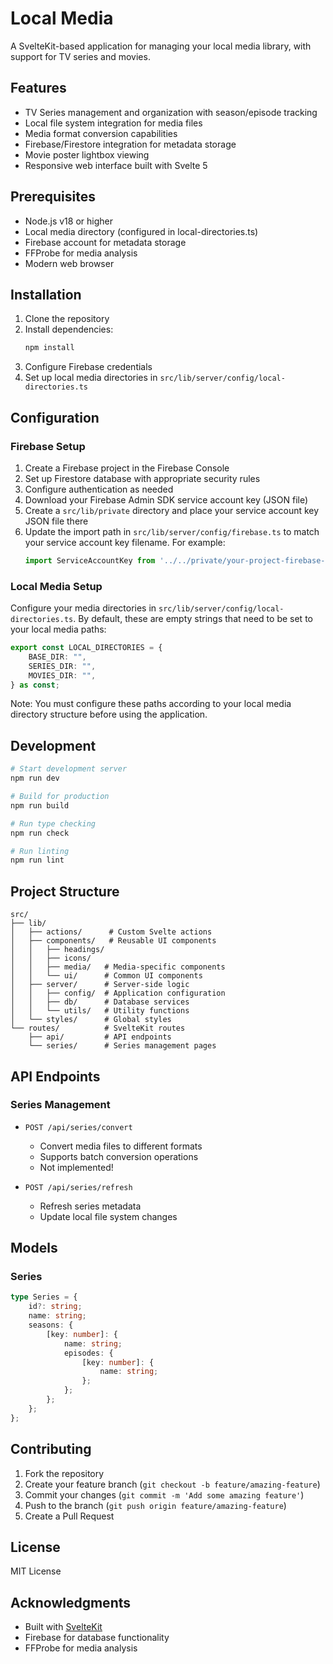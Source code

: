 # Local Media

A SvelteKit-based application for managing your local media library, with support for TV series and movies.

## Features

-   TV Series management and organization with season/episode tracking
-   Local file system integration for media files
-   Media format conversion capabilities
-   Firebase/Firestore integration for metadata storage
-   Movie poster lightbox viewing
-   Responsive web interface built with Svelte 5

## Prerequisites

-   Node.js v18 or higher
-   Local media directory (configured in local-directories.ts)
-   Firebase account for metadata storage
-   FFProbe for media analysis
-   Modern web browser

## Installation

1. Clone the repository
2. Install dependencies:
    ```bash
    npm install
    ```
3. Configure Firebase credentials
4. Set up local media directories in `src/lib/server/config/local-directories.ts`

## Configuration

### Firebase Setup

1. Create a Firebase project in the Firebase Console
2. Set up Firestore database with appropriate security rules
3. Configure authentication as needed
4. Download your Firebase Admin SDK service account key (JSON file)
5. Create a `src/lib/private` directory and place your service account key JSON file there
6. Update the import path in `src/lib/server/config/firebase.ts` to match your service account key filename. For example:
    ```typescript
    import ServiceAccountKey from '../../private/your-project-firebase-adminsdk.json' with { type: "json" };
    ```

### Local Media Setup

Configure your media directories in `src/lib/server/config/local-directories.ts`. By default, these are empty strings that need to be set to your local media paths:

```typescript
export const LOCAL_DIRECTORIES = {
    BASE_DIR: "",
    SERIES_DIR: "",
    MOVIES_DIR: "",
} as const;
```

Note: You must configure these paths according to your local media directory structure before using the application.

## Development

```bash
# Start development server
npm run dev

# Build for production
npm run build

# Run type checking
npm run check

# Run linting
npm run lint
```

## Project Structure

```
src/
├── lib/
│   ├── actions/      # Custom Svelte actions
│   ├── components/   # Reusable UI components
│   │   ├── headings/
│   │   ├── icons/
│   │   ├── media/   # Media-specific components
│   │   └── ui/      # Common UI components
│   ├── server/      # Server-side logic
│   │   ├── config/  # Application configuration
│   │   ├── db/      # Database services
│   │   └── utils/   # Utility functions
│   └── styles/      # Global styles
└── routes/          # SvelteKit routes
    ├── api/         # API endpoints
    └── series/      # Series management pages
```

## API Endpoints

### Series Management

-   `POST /api/series/convert`

    -   Convert media files to different formats
    -   Supports batch conversion operations
    -   Not implemented!

-   `POST /api/series/refresh`
    -   Refresh series metadata
    -   Update local file system changes

## Models

### Series

```typescript
type Series = {
    id?: string;
    name: string;
    seasons: {
        [key: number]: {
            name: string;
            episodes: {
                [key: number]: {
                    name: string;
                };
            };
        };
    };
};
```

## Contributing

1. Fork the repository
2. Create your feature branch (`git checkout -b feature/amazing-feature`)
3. Commit your changes (`git commit -m 'Add some amazing feature'`)
4. Push to the branch (`git push origin feature/amazing-feature`)
5. Create a Pull Request

## License

MIT License

## Acknowledgments

-   Built with [SvelteKit](https://kit.svelte.dev/)
-   Firebase for database functionality
-   FFProbe for media analysis
